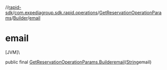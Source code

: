 //[rapid-sdk](../../../../index.md)/[com.expediagroup.sdk.rapid.operations](../../index.md)/[GetReservationOperationParams](../index.md)/[Builder](index.md)/[email](email.md)

# email

[JVM]\

public final [GetReservationOperationParams.Builder](index.md)[email](email.md)([String](https://docs.oracle.com/javase/8/docs/api/java/lang/String.html)email)
